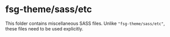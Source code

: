 # fsg-theme/sass/etc

This folder contains miscellaneous SASS files. Unlike `"fsg-theme/sass/etc"`, these files
need to be used explicitly.
